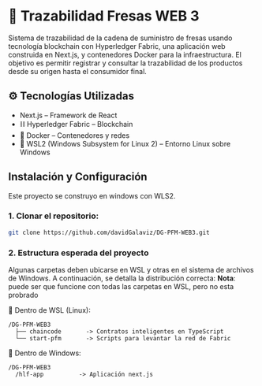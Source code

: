 # 🍓 Trazabilidad Fresas WEB 3
Sistema de trazabilidad de la cadena de suministro de fresas usando tecnología blockchain con Hyperledger Fabric, una aplicación web construida en Next.js, y contenedores Docker para la infraestructura. El objetivo es permitir registrar y consultar la trazabilidad de los productos desde su origen hasta el consumidor final.

## ⚙️ Tecnologías Utilizadas
- Next.js – Framework de React
- ⛓️ Hyperledger Fabric – Blockchain
- 🐳 Docker – Contenedores y redes
- 🐧 WSL2 (Windows Subsystem for Linux 2) – Entorno Linux sobre Windows

## Instalación y Configuración
Este proyecto se construyo en windows con WLS2.
### 1. Clonar el repositorio:
``` bash
git clone https://github.com/davidGalaviz/DG-PFM-WEB3.git
```
### 2. Estructura esperada del proyecto
Algunas carpetas deben ubicarse en WSL y otras en el sistema de archivos de Windows. A continuación, se detalla la distribución correcta:
**Nota**: puede ser que funcione con todas las carpetas en WSL, pero no esta probrado

📁 Dentro de WSL (Linux):
```
/DG-PFM-WEB3
  ├── chaincode       -> Contratos inteligentes en TypeScript
  └── start-pfm       -> Scripts para levantar la red de Fabric
```
📁 Dentro de Windows: 
```
/DG-PFM-WEB3
  /hlf-app          -> Aplicación next.js
```
